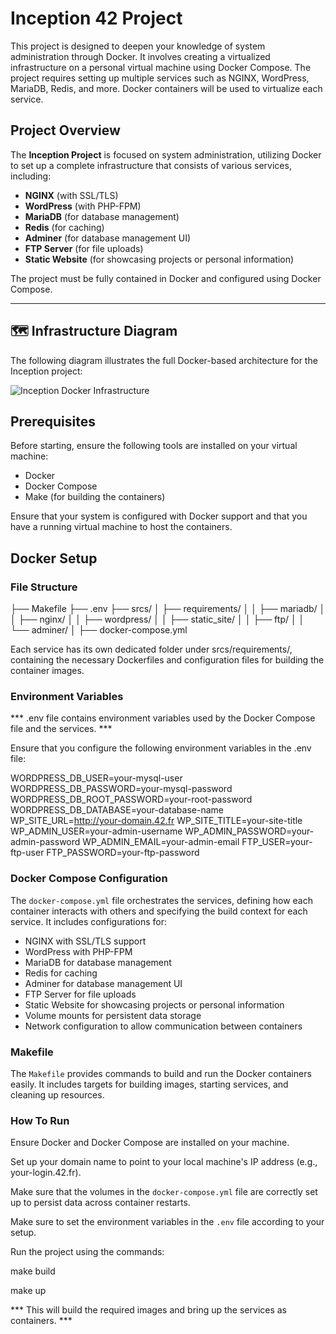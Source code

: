 # Inception 42 Project 

This project is designed to deepen your knowledge of system administration through Docker. It involves creating a virtualized infrastructure on a personal virtual machine using Docker Compose. The project requires setting up multiple services such as NGINX, WordPress, MariaDB, Redis, and more. Docker containers will be used to virtualize each service.

## Project Overview

The **Inception Project** is focused on system administration, utilizing Docker to set up a complete infrastructure that consists of various services, including:

- **NGINX** (with SSL/TLS)
- **WordPress** (with PHP-FPM)
- **MariaDB** (for database management)
- **Redis** (for caching)
- **Adminer** (for database management UI)
- **FTP Server** (for file uploads)
- **Static Website** (for showcasing projects or personal information)

The project must be fully contained in Docker and configured using Docker Compose.

---

## 🗺️ Infrastructure Diagram

The following diagram illustrates the full Docker-based architecture for the Inception project:

![Inception Docker Infrastructure](incep.png)

## Prerequisites

Before starting, ensure the following tools are installed on your virtual machine:

- Docker
- Docker Compose
- Make (for building the containers)

Ensure that your system is configured with Docker support and that you have a running virtual machine to host the containers.


## Docker Setup 
### File Structure

├── Makefile
├── .env
├── srcs/
│   ├── requirements/
│   │   ├── mariadb/
│   │   ├── nginx/
│   │   ├── wordpress/
│   │   ├── static_site/
│   │   ├── ftp/
│   │   └── adminer/
│   ├── docker-compose.yml

Each service has its own dedicated folder under srcs/requirements/, containing the necessary Dockerfiles and configuration files for building the container images.

### Environment Variables

*** .env file contains environment variables used by the Docker Compose file and the services. ***

Ensure that you configure the following environment variables in the .env file:

WORDPRESS_DB_USER=your-mysql-user
WORDPRESS_DB_PASSWORD=your-mysql-password
WORDPRESS_DB_ROOT_PASSWORD=your-root-password
WORDPRESS_DB_DATABASE=your-database-name
WP_SITE_URL=http://your-domain.42.fr
WP_SITE_TITLE=your-site-title
WP_ADMIN_USER=your-admin-username
WP_ADMIN_PASSWORD=your-admin-password
WP_ADMIN_EMAIL=your-admin-email
FTP_USER=your-ftp-user
FTP_PASSWORD=your-ftp-password


### Docker Compose Configuration
The `docker-compose.yml` file orchestrates the services, defining how each container interacts with others and specifying the build context for each service.
It includes configurations for:
- NGINX with SSL/TLS support
- WordPress with PHP-FPM
- MariaDB for database management
- Redis for caching
- Adminer for database management UI
- FTP Server for file uploads
- Static Website for showcasing projects or personal information
- Volume mounts for persistent data storage
- Network configuration to allow communication between containers


### Makefile
The `Makefile` provides commands to build and run the Docker containers easily. It includes targets for building images, starting services, and cleaning up resources.


### How To Run 

Ensure Docker and Docker Compose are installed on your machine.

Set up your domain name to point to your local machine's IP address (e.g., your-login.42.fr).

Make sure that the volumes in the `docker-compose.yml` file are correctly set up to persist data across container restarts.

Make sure to set the environment variables in the `.env` file according to your setup.

Run the project using the commands:

make build

make up

*** This will build the required images and bring up the services as containers. ***



